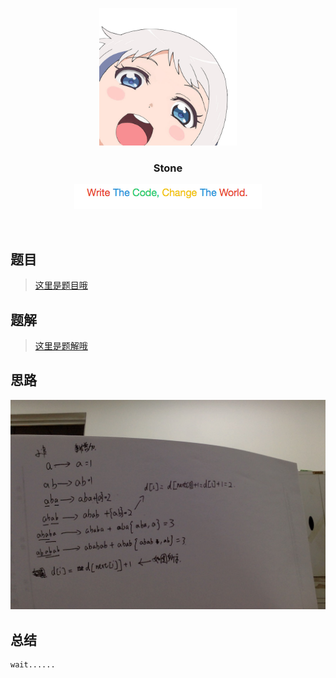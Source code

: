 <p align="center">
  <a href="http://shallweitalk.com">
    <img src="https://raw.githubusercontent.com/Haut-Stone/ACM/master/photos/me.png" width=220 height=220>
  </a>
  <h3 align="center">Stone</h3>
  <p align="center">
    <a href="http://shallweitalk.com">
      <img src="https://raw.githubusercontent.com/Haut-Stone/ACM/master/photos/CodeChangeWorld.png" width=300 height=40>
    </a>
  </p>
</p>
<br>

## 题目

>[这里是题目哦](http://acm.hdu.edu.cn/showproblem.php?pid=3336)

## 题解

>[这里是题解哦](http://www.cnblogs.com/jackge/archive/2013/04/20/3032942.html)

## 思路

![](photos/字符串_KMP_Countthestring.jpg)

## 总结

	wait...... 